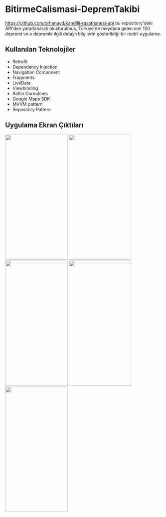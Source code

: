 # BitirmeCalismasi-DepremTakibi
https://github.com/orhanayd/kandilli-rasathanesi-api bu repository'deki API'den yararlanarak oluşturulmuş, Türkiye'de meydana gelen son 100 depremi ve o depremle ilgili 
detaylı bilgilerin gösterildiği bir mobil uygulama.
## Kullanılan Teknolojiler
- Retrofit
-  Dependency Injection
-  Navigation Component
-  Fragments
-  LiveData
-  Viewbinding
-  Kotlin Coroutines 
-  Google Maps SDK
-  MVVM pattern 
-  Repository Pattern

## Uygulama Ekran Çıktıları

<img width="200" height="400" src="https://github.com/melikegoren/BitirmeCalismasi-DepremTakibi/assets/79282676/e7fa4655-3b54-4afe-a5c1-bd8d9e59731c" > 
<img width="200" height="400" src="https://github.com/melikegoren/BitirmeCalismasi-DepremTakibi/assets/79282676/f29943cf-9cef-42c9-9523-b95c042ac009" ">
<img width="200" height="400" src="https://github.com/melikegoren/BitirmeCalismasi-DepremTakibi/assets/79282676/360b9987-7c98-4b41-9025-77c5b6594f48" > 
<img width="200" height="400" src="https://github.com/melikegoren/BitirmeCalismasi-DepremTakibi/assets/79282676/0588ceb8-7f41-4122-816f-fec2aea0ca04" >
<img width="200" height="400" src="https://github.com/melikegoren/BitirmeCalismasi-DepremTakibi/assets/79282676/1767f341-a7b1-4051-8ee1-80ff2734e136" > 

